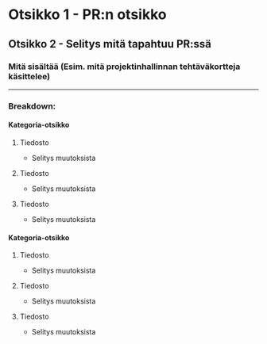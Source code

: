 # Otsikko 1 - PR:n otsikko

## Otsikko 2 - Selitys mitä tapahtuu PR:ssä

### Mitä sisältää (Esim. mitä projektinhallinnan tehtäväkortteja käsittelee)

-----------------------------------------------------------------------------------------------
### Breakdown:

#### Kategoria-otsikko
 1. Tiedosto 
     * Selitys muutoksista
   
 2. Tiedosto
     * Selitys muutoksista
    
 3. Tiedosto
     * Selitys muutoksista
     
#### Kategoria-otsikko
 1. Tiedosto 
     * Selitys muutoksista
   
 2. Tiedosto
     * Selitys muutoksista
    
 3. Tiedosto
      * Selitys muutoksista
